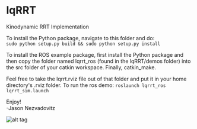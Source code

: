 # lqRRT
Kinodynamic RRT Implementation

To install the Python package, navigate to this folder and do:  
`sudo python setup.py build && sudo python setup.py install`

To install the ROS example package, first install the Python package and then copy the folder named lqrrt_ros (found in the lqRRT/demos folder) into the src folder of your catkin workspace. Finally, catkin_make.

Feel free to take the lqrrt.rviz file out of that folder and put it in your home directory's .rviz folder. To run the ros demo: `roslaunch lqrrt_ros lqrrt_sim.launch`

Enjoy!  
-Jason Nezvadovitz

![alt tag](https://raw.githubusercontent.com/jnez71/lqRRT/master/hype.png)

